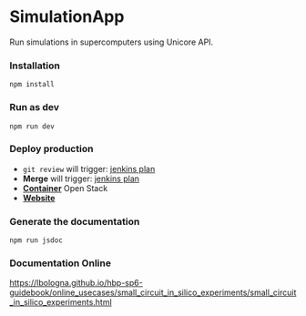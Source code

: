 # SimulationApp
Run simulations in supercomputers using Unicore API.

### Installation
``` npm install ```

### Run as dev
``` npm run dev ```

### Deploy production
* `git review` will trigger: [jenkins plan](https://bbpcode.epfl.ch/ci/job/platform.simulationapp_to_objectstorage.gerrit/)
* **Merge** will trigger: [jenkins plan](https://bbpcode.epfl.ch/ci/job/platform.simulationapp_to_objectstorage/)
* [**Container**](https://bbpopenstack.epfl.ch/dashboard/project/containers/container/simulationapp) Open Stack
* [**Website**](https://bbp.epfl.ch/public/simulationapp/index.html#/)

### Generate the documentation
``` npm run jsdoc ```

### Documentation Online
https://lbologna.github.io/hbp-sp6-guidebook/online_usecases/small_circuit_in_silico_experiments/small_circuit_in_silico_experiments.html